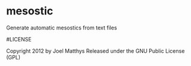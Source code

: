 mesostic
========

Generate automatic mesostics from text files

#LICENSE

Copyright 2012 by Joel Matthys
Released under the GNU Public License (GPL)
